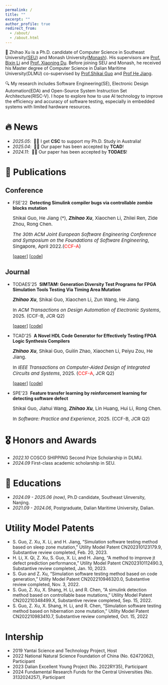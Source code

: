 ```yaml
---
permalink: /
title: ""
excerpt: ""
author_profile: true
redirect_from: 
  - /about/
  - /about.html
---
```



<span class='anchor' id='about-me'></span>

📖 Zhihao Xu is a Ph.D. candidate of Computer Science in Southeast University(<a href='https://www.seu.edu.cn/'>SEU</a>) and Monash University(<a href='https://www.monash.edu/'>Monash</a>). His supervisors are <a href='https://cs.seu.edu.cn/bxli/main.htm'>Prof. Bixin Li</a> and <a href='https://xiaoningdu.github.io/'>Prof. Xiaoning Du</a>. Before joining SEU and Monash, he received his Master degree of Computer Science in Dalian Maritime University(DLMU) co-supervised by <a href='https://scholar.google.com/citations?user=8P9xfewAAAAJ&hl=en'>Prof.Shikai Guo</a> and <a href='https://faculty.dlut.edu.cn/jianghe/zh_CN/index.htm'>Prof He Jiang</a>.

🔍 My research includes Software Engineering(SE), Electronic Design  Automation(EDA) and Open-Source System Instruction Set Architecture(RISC-V). I hope to explore how to use AI technology to improve the efficiency and accuracy of software testing, especially in embedded systems with limited hardware resources.


# 🔥 News
- *2025.05*: &nbsp;🎉🎉 I get **CSC** to support my Ph.D. Study in Australia!
- *2025.04*: &nbsp;🎉🎉 Our paper has been accepted by **TCAD**!
- *2024.11*: &nbsp;🎉🎉 Our paper has been accepted by **TODAES**!

# 📝 Publications 

## Conference

- <span class="badge">FSE'22</span> &nbsp;**Detecting Simulink compiler bugs via controllable zombie blocks mutation**

  <span style="font-size:15px;"> Shikai Guo, He Jiang (*), <strong><em>Zhihao Xu</em></strong>, Xiaochen Li, Zhilei Ren, Zide Zhou, Rong Chen.</span>

  <span style="font-size:15px;"> *The 30th ACM Joint European Software Engineering Conference and Symposium on the Foundations of Software Engineering*, Singapore, April 2022.(<span style="color:red">CCF-A</span>)</span>

  [[paper](https://dl.acm.org/doi/abs/10.1145/3540250.3549159)]
  [[code](https://github.com/cemery123/COMBAT)]

## Journal

- <span class="badge">TODAES'25</span> &nbsp;**SIMTAM: Generation Diversity Test Programs for FPGA Simulation Tools Testing Via Timing Area Mutation**

  <span style="font-size:15px;"> <strong><em>Zhihao Xu</em></strong>, Shikai Guo, Xiaochen Li, Zun Wang, He Jiang.</span>

  <span style="font-size:15px;"> In *ACM Transactions on Design Automation of Electronic Systems*, 2025. (CCF-B, JCR Q2)</span>

  [[paper](https://dl.acm.org/doi/10.1145/3705730)]
  [[code](https://github.com/cemery123/SIMTAM)]

- <span class="badge">TCAD'25</span> &nbsp;**A Novel HDL Code Generator for Effectively Testing FPGA Logic Synthesis Compilers**

  <span style="font-size:15px;"> <strong><em>Zhihao Xu</em></strong>, Shikai Guo, Guilin Zhao, Xiaochen Li, Peiyu Zou, He Jiang.</span>

  <span style="font-size:15px;"> In *IEEE Transactions on Computer-Aided Design of Integrated Circuits and Systems*, 2025. (<span style="color:red">CCF-A</span>, JCR Q2)</span>

  [[paper](https://arxiv.org/abs/2407.12037)]
  [[code](https://github.com/cemery123/legohdl)]

- <span class="badge">SPE'23</span> &nbsp;**Feature transfer learning by reinforcement learning for detecting software defect**

  <span style="font-size:15px;"> Shikai Guo, Jiahui Wang, <strong><em>Zhihao Xu</em></strong>, Lin Huang, Hui Li, Rong Chen.</span>

  <span style="font-size:15px;"> In *Software: Practice and Experience*, 2025. (CCF-B, JCR Q2)</span>


# 🎖 Honors and Awards
- *2022.10* COSCO SHIPPING Second Prize Scholarship in DLMU. 
- *2024.09* First-class academic scholarship in SEU. 

# 📖 Educations
- *2024.09 - 2025.06 (now)*, Ph.D candidate, Southeast Uinversity, Nanjing. 
- *2021.09 - 2024.06*, Postgraduate, Dalian Maritime University, Dalian.
# Utility Model Patents
- S. Guo, Z. Xu, X. Li, and H. Jiang, “Simulation software testing method based on sleep zone mutation,”
  Utility Model Patent CN202310123179.9, Substantive review completed, Feb. 20, 2023.
- H. Li, X. Qi, Z. Xu, S. Guo, X. Li, and H. Jiang, “A method to improve jt defect prediction performance,”
  Utility Model Patent CN202310112490.3, Substantive review completed, Jan. 10, 2023.
- S. Guo and Z. Xu, “Simulation software testing method based on code generation,” Utility Model Patent
 CN202210946320.0, Substantive review completed, Nov. 3, 2022.
- S. Guo, Z. Xu, X. Shang, H. Li, and R. Chen, “A simulink detection method based on controllable base
  mutations,” Utility Model Patent CN202210348499.X, Substantive review completed, Sep. 15, 2022.
- S. Guo, Z. Xu, X. Shang, H. Li, and R. Chen, “Simulation software testing method based on hibernation
  zone mutation,” Utility Model Patent CN202210983410.7, Substantive review completed, Oct. 15, 2022
# Intership
- 2019 Yantai Science and Technology Project, Host
- 2022 National Natural Science Foundation of China (No. 62472062), Participant
- 2023 Dalian Excellent Young Project (No. 2022RY35), Participant
- 2024 Fundamental Research Funds for the Central Universities (No. 3132024257), Participant
